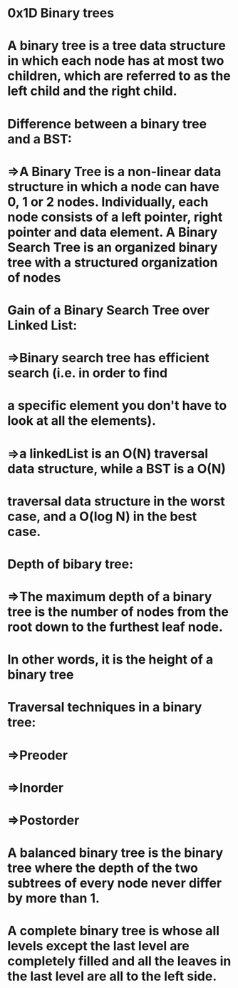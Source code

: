 # 0x1D Binary trees
# A binary tree is a tree data structure in which each node has at most two children, which are referred to as the left child and the right child.
# Difference between a binary tree and a BST:
#	 =>A Binary Tree is a non-linear data structure in which a node can have 0, 1 or 2 nodes. Individually, each node consists of a left pointer, right pointer and data element. A Binary Search Tree is an organized binary tree with a structured organization of nodes
# Gain of a Binary Search Tree over Linked List:
#	=>Binary search tree has efficient search (i.e. in order to find
#	     a specific element you don't have to look at all the elements).
#	=>a linkedList is an O(N) traversal data structure, while a BST is a O(N)
#	     traversal data structure in the worst case, and a O(log N) in the best case.
# Depth of bibary tree:
#	=>The maximum depth of a binary tree is the number of nodes from the root down to the furthest leaf node. 
#	    In other words, it is the height of a binary tree
# Traversal techniques in a binary tree:
#	=>Preoder
#	=>Inorder 
#	=>Postorder
# A balanced binary tree is the binary tree where the depth of the two subtrees of every node never differ by more than 1.
# A complete binary tree is whose all levels except the last level are completely filled and all the leaves in the last level are all to the left side.
